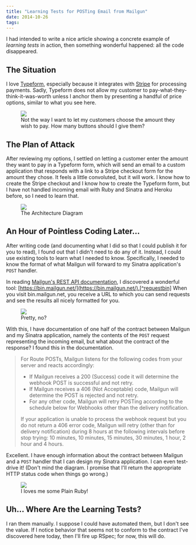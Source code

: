 ```yaml
---
title: "Learning Tests for POSTing Email from Mailgun"
date: 2014-10-26
tags:
---
```

I had intended to write a nice article showing a concrete example of _learning tests_ in action, then something wonderful happened: all the code disappeared.

## The Situation

I love [Typeform](https://www.typeform.com), especially because it integrates with [Stripe](https://www.stripe.com) for processing payments. Sadly, Typeform does not allow my customer to pay-what-they-think-it-was-worth unless I anchor them by presenting a handful of price options, similar to what you see here.

<figure><img src="/images/LearningTestsForPostingEmailFromMailgun/TheClosestWeCanGetToPayWhatYouWant.png" /><figcaption>Not the way I want to let my customers choose the amount they wish to pay. How many buttons should I give them?</figcaption></figure>

## The Plan of Attack

After reviewing my options, I settled on letting a customer enter the amount they want to pay in a Typeform form, which will send an email to a custom application that responds with a link to a Stripe checkout form for the amount they chose. It feels a little convoluted, but it will work. I know how to create the Stripe checkout and I know how to create the Typeform form, but I have not handled incoming email with Ruby and Sinatra and Heroku before, so I need to learn that.

<figure><img src="/images/LearningTestsForPostingEmailFromMailgun/ForwardingEmailFromMailgunToSinatra.png" /><figcaption>The Architecture Diagram</figcaption></figure>

## An Hour of Pointless Coding Later...

After writing code (and documenting what I did so that I could publish it for you to read), I found out that I didn't need to do any of it. Instead, I could use existing tools to learn what I needed to know. Specifically, I needed to know the format of what Mailgun will forward to my Sinatra application's `POST` handler.

In reading [Mailgun's REST API documentation](https://link.jbrains.ca/1oMOCHt), I discovered a wonderful tool: [https://bin.mailgun.net/](https://bin.mailgun.net/).[^requestbin] When you visit bin.mailgun.net, you receive a URL to which you can send requests and see the results all nicely formatted for you.

[^requestbin]: Evidently I could have used <https://requestbin.com> for the same purpose.

<figure><img src="/images/LearningTestsForPostingEmailFromMailgun/SampleOutputBinMailgunNet.png" /><figcaption>Pretty, no?</figcaption></figure>

With this, I have documentation of one half of the contract between Mailgun and my Sinatra application, namely the contents of the `POST` request representing the incoming email, but what about the contract of the response? I found this in the documentation.

> For Route POSTs, Mailgun listens for the following codes from your server and reacts accordingly:
>
> + If Mailgun receives a 200 (Success) code it will determine the webhook POST is successful and not retry.
> + If Mailgun receives a 406 (Not Acceptable) code, Mailgun will determine the POST is rejected and not retry.
> + For any other code, Mailgun will retry POSTing according to the schedule below for Webhooks other than the delivery notification.
>
> If your application is unable to process the webhook request but you do not return a 406 error code, Mailgun will retry (other than for delivery notification) during 8 hours at the following intervals before stop trying: 10 minutes, 10 minutes, 15 minutes, 30 minutes, 1 hour, 2 hour and 4 hours.

Excellent. I have enough information about the contract between Mailgun and a `POST` handler that I can design my Sinatra application. I can even test-drive it! (Don't mind the diagram. I promise that I'll return the appropriate HTTP status code when things go wrong.)

<figure><img src="/images/LearningTestsForPostingEmailFromMailgun/MailgunSinatraIntegrationDesignSketch.png" /><figcaption>I loves me some Plain Ruby!</figcaption></figure>

## Uh... Where Are the Learning Tests?

I ran them manually. I suppose I could have automated them, but I don't see the value. If I notice behavior that seems not to conform to the contract I've discovered here today, then I'll fire up RSpec; for now, this will do.
